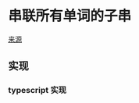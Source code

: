 # 串联所有单词的子串
[来源](https://leetcode.cn/problems/substring-with-concatenation-of-all-words/)

## 实现

### typescript 实现
```typescript

```
